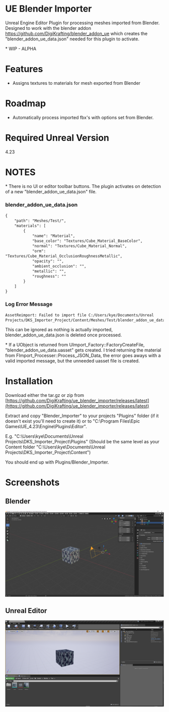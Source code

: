 # UE Blender Importer

Unreal Engine Editor Plugin for processing meshes imported from Blender. Designed to work with the blender addon https://github.com/DigiKrafting/blender_addon_ue which creates the "blender_addon_ue_data.json" needed for this plugin to activate.

\* WIP - ALPHA

# Features

- Assigns textures to materials for mesh exported from Blender

# Roadmap

- Automatically process imported fbx's with options set from Blender.

# Required Unreal Version

4.23

# NOTES 

\* There is no UI or editor toolbar buttons. The plugin activates on detection of a new "blender_addon_ue_data.json" file.

### blender_addon_ue_data.json
~~~
{
    "path": "Meshes/Test/",
    "materials": [
        {
            "name": "Material",
            "base_color": "Textures/Cube_Material_BaseColor",
            "normal": "Textures/Cube_Material_Normal",
            "orm": "Textures/Cube_Material_OcclusionRoughnessMetallic",
            "opacity": "",
            "ambient_occlusion": "",
            "metallic": "",
            "roughness": ""
        }
    ]
}
~~~

### Log Error Message
~~~
AssetReimport: Failed to import file C:/Users/kye/Documents/Unreal Projects/DKS_Importer_Project/Content/Meshes/Test/blender_addon_ue_data.json.
~~~

This can be ignored as nothing is actually imported, blender_addon_ue_data.json is deleted once processed.

\* If a UObject is returned from UImport_Factory::FactoryCreateFile, "blender_addon_ue_data.uasset" gets created. I tried returning the material from FImport_Processer::Process_JSON_Data, the error goes aways with a valid imported message, but the unneeded uasset file is created.

# Installation

Download either the tar.gz or zip from [https://github.com/DigiKrafting/ue_blender_importer/releases/latest](https://github.com/DigiKrafting/ue_blender_importer/releases/latest)

Extract and copy "Blender_Importer" to your projects "Plugins" folder (if it doesn't exist you'll need to create it) or to "C:\Program Files\Epic Games\UE_4.23\Engine\Plugins\Editor".

E.g. "C:\Users\kye\Documents\Unreal Projects\DKS_Importer_Project\Plugins" (Should be the same level as your Content folder "C:\Users\kye\Documents\Unreal Projects\DKS_Importer_Project\Content")

You should end up with Plugins/Blender_Importer.

# Screenshots
## Blender
![alt](/screenshots/ue_blender.png)
## Unreal Editor
![alt](/screenshots/ue_material_setup.png)
